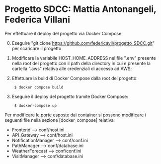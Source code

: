 # Progetto SDCC: Mattia Antonangeli, Federica Villani

Per effettuare il deploy del progetto via Docker Compose:


0) Eseguire "git clone https://github.com/federicavil/progetto_SDCC.git" per scaricare il progetto

1) Modificare la variabile HOST_HOME_ADDRESS nel file ".env" presente nella root del progetto con il path della directory in cui è presente 
    la cartella ".aws" relativa alle credenziali di accesso ad AWS;
    
2) Effettuare la build di Docker Compose dalla root del progetto:

        $ docker compose build
        
3) Eseguire il deploy del progetto tramite Docker Compose:

        $ docker-compose up

Per modificare le porte esposte dai container si possono modificare i seguenti file nella sezione [docker_compose] relativa:

- Frontend            --> conf/host.ini
- API_Gateway         --> conf/host.ini
- NotificationManager --> conf/conf.ini
- PathManager         --> conf/database.ini
- WeatherForecast     --> conf/conf.ini
- VisitManager        --> conf/database.ini

